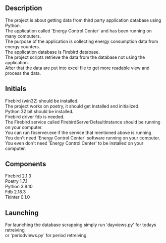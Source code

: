 ## Description
The project is about getting data from third party application database using Python.\
The application called 'Energy Control Center' and has been running on many computers.\
The purpose of the application is collecting energy consumption data from energy counters.\
The application database is Firebird database.\
The project scripts retrieve the data from the database not using the application.\
After that the data are put into excel file to get more readable view and process the data.

## Initials
Firebird (win32) should be installed.\
The project works on poetry, it should get installed and initialized.\
Python 32 bit should be installed.\
Firebird driver fdb is needed.\
The Firebird service called FirebirdServerDefaultInstance should be running on your computer.\
You can run fbserver.exe if the service that mentioned above is running.\
You don't need 'Energy Control Center' software running on your computer.\
You even don't  need 'Energy Control Center' to be installed on your computer.

## Components
Firebird 2.1.3\
Poetry 1.7.1\
Python 3.8.10\
Fdb    2.18.3\
Tkinter 0.1.0

## Launching
For launching the database scrapping simply run 'dayviews.py' for todays retreiving\
or 'periodviews.py' for period retreiving.

